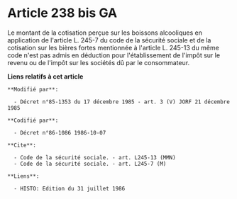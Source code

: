 # Article 238 bis GA

Le montant de la cotisation perçue sur les boissons alcooliques en application de l'article L. 245-7 du code de la sécurité
sociale et de la cotisation sur les bières fortes mentionnée à l'article L. 245-13 du même code n'est pas admis en déduction
pour l'établissement de l'impôt sur le revenu ou de l'impôt sur les sociétés dû par le consommateur.

**Liens relatifs à cet article**

	**Modifié par**:

	  - Décret n°85-1353 du 17 décembre 1985 - art. 3 (V) JORF 21 décembre 1985

	**Codifié par**:

	  - Décret n°86-1086 1986-10-07

	**Cite**:

	  - Code de la sécurité sociale. - art. L245-13 (MMN)
	  - Code de la sécurité sociale. - art. L245-7 (M)

	**Liens**:

	  - HISTO: Edition du 31 juillet 1986
